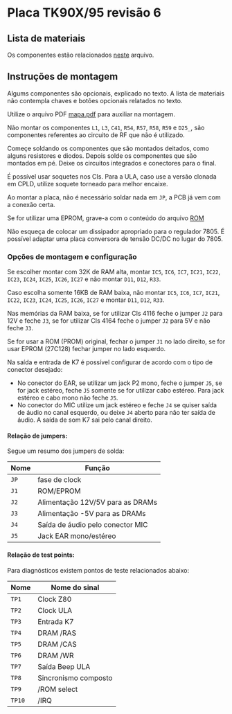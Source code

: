# Placa TK90X/95 revisão 6

## Lista de materiais

Os componentes estão relacionados [neste](Lista_Material.md) arquivo.

## Instruções de montagem

Algums componentes são opcionais, explicado no texto. A lista de materiais não contempla chaves e botões opcionais relatados no texto.

Utilize o arquivo PDF [mapa.pdf](mapa.pdf) para auxiliar na montagem.

Não montar os componentes `L1`, `L3`, `C41`, `R54`, `R57`, `R58`, `R59` e `D25_`, são componentes referentes ao circuito de RF que não é utilizado.

Começe soldando os componentes que são montados deitados, como alguns resistores e diodos. Depois solde os componentes que são montados em pé. Deixe os circuitos integrados e conectores para o final.

É possível usar soquetes nos CIs. Para a ULA, caso use a versão clonada em CPLD, utilize soquete torneado para melhor encaixe.

Ao montar a placa, não é necessário soldar nada em `JP`, a PCB já vem com a conexão certa.

Se for utilizar uma EPROM, grave-a com o conteúdo do arquivo [ROM](../../Common/TK90X_ROM_Rev6_7.BIN)

Não esqueça de colocar um dissipador apropriado para o regulador 7805. É possível adaptar uma placa conversora de tensão DC/DC no lugar do 7805.

### Opções de montagem e configuração

Se escolher montar com 32K de RAM alta, montar `IC5`, `IC6`, `IC7`, `IC21`, `IC22`, `IC23`, `IC24`, `IC25`, `IC26`, `IC27` e não montar `D11`, `D12`, `R33`.

Caso escolha somente 16KB de RAM baixa, não montar `IC5`, `IC6`, `IC7`, `IC21`, `IC22`, `IC23`, `IC24`, `IC25`, `IC26`, `IC27` e montar `D11`, `D12`, `R33`.

Nas memórias da RAM baixa, se for utilizar CIs 4116 feche o jumper `J2` para 12V e feche `J3`, se for utilizar CIs 4164 feche o jumper `J2` para 5V e não feche `J3`.

Se for usar a ROM (PROM) original, fechar o jumper `J1` no lado direito, se for usar EPROM (27C128) fechar jumper no lado esquerdo.

Na saída e entrada de K7 é possível configurar de acordo com o tipo de conector desejado:
 - No conector do EAR, se utilizar um jack P2 mono, feche o jumper `J5`, se for jack estéreo, feche `J5` somente se for utilizar cabo estéreo. Para jack estéreo e cabo mono não feche `J5`.
 - No conector do MIC utilize um jack estéreo e feche `J4` se quiser saída de áudio no canal esquerdo, ou deixe `J4` aberto para não ter saída de áudio. A saída de som K7 sai pelo canal direito.

#### Relação de jumpers:

Segue um resumo dos jumpers de solda:

| Nome | Função |
|------|--------|
| `JP` | fase de clock |
| `J1` | ROM/EPROM |
| `J2` | Alimentação 12V/5V para as DRAMs |
| `J3` | Alimentação -5V para as DRAMs |
| `J4` | Saída de áudio pelo conector MIC |
| `J5` | Jack EAR mono/estéreo |

#### Relação de test points:

Para diagnósticos existem pontos de teste relacionados abaixo:

| Nome | Nome do sinal |
|------|---------------|
| `TP1` | Clock Z80 |
| `TP2` | Clock ULA |
| `TP3` | Entrada K7 |
| `TP4` | DRAM /RAS |
| `TP5` | DRAM /CAS |
| `TP6` | DRAM /WR |
| `TP7` | Saída Beep ULA |
| `TP8` | Sincronismo composto |
| `TP9` | /ROM select |
| `TP10` | /IRQ |
